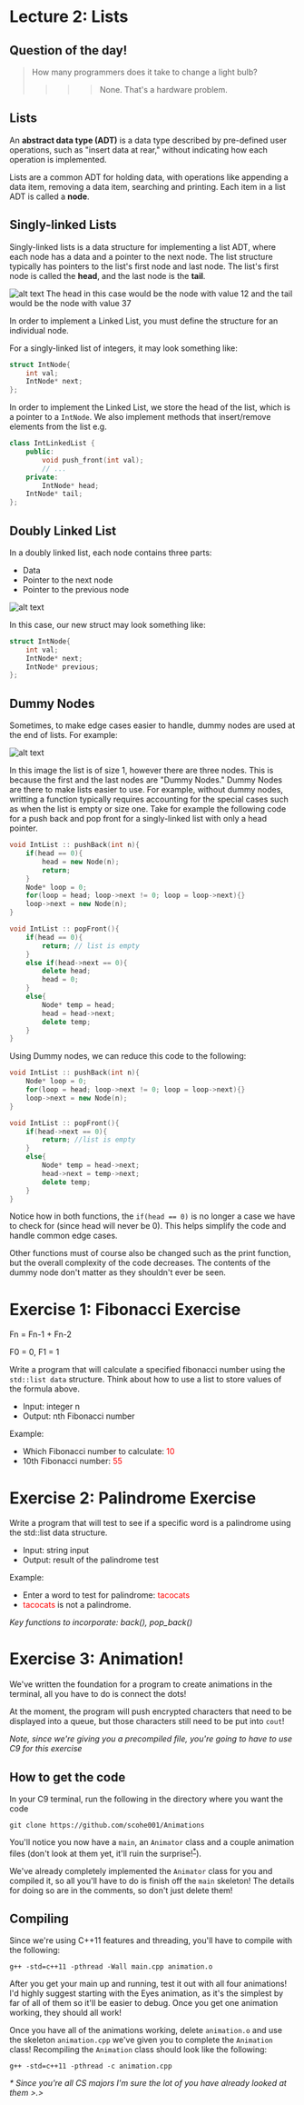 Lecture 2: Lists
=======================================

Question of the day!
---------------------
> How many programmers does it take to change a light bulb?
>>>> None. That's a hardware problem.

Lists
------
An **abstract data type (ADT)** is a data type described by pre-defined user operations, such as "insert data at rear," without indicating how each operation is implemented.

Lists are a common ADT for holding data, with operations like appending a data item, removing a data item, searching and printing. Each item in a list ADT is called a **node**.


Singly-linked Lists
-------------------

Singly-linked lists is a data structure for implementing a list ADT, where each node has a data and a pointer to the next node. The list structure typically has pointers to the list's first node and last node. The list's first node is called the **head**, and the last node is the **tail**.

![alt text](https://upload.wikimedia.org/wikipedia/commons/thumb/6/6d/Singly-linked-list.svg/408px-Singly-linked-list.svg.png)
	The head in this case would be the node with value 12 and the tail would be the node with value 37

In order to implement a Linked List, you must define the structure
for an individual node.

For a singly-linked list of integers, it may look something like:
```cpp
struct IntNode{
    int val;
    IntNode* next;
};
```
In order to implement the Linked List, we store the head of the list,
which is a pointer to a `IntNode`. We also implement methods that
insert/remove elements from the list
e.g.
```cpp
class IntLinkedList {
    public:
        void push_front(int val);
        // ...
    private:
        IntNode* head;
	IntNode* tail;
};
```


Doubly Linked List
------------------
In a doubly linked list, each node contains three parts:

* Data
* Pointer to the next node
* Pointer to the previous node

![alt text](https://upload.wikimedia.org/wikipedia/commons/thumb/5/5e/Doubly-linked-list.svg/610px-Doubly-linked-list.svg.png)

In this case, our new struct may look something like:
```cpp
struct IntNode{
	int val;
	IntNode* next;
	IntNode* previous;
};
```

Dummy Nodes
-----------
Sometimes, to make edge cases easier to handle, dummy nodes are used at the end of lists. For example:

![alt text](http://condor.depaul.edu/ntomuro/courses/393/notes/figs/lectur4.gif)

In this image the list is of size 1, however there are three nodes. This is because the
first and the last nodes are "Dummy Nodes." Dummy Nodes are there to make lists 
easier to use. For example, without dummy nodes, writting a function typically requires
accounting for the special cases such as when the list is empty or size one.
Take for example the following code for a push back and pop front for a singly-linked
list with only a head pointer.

```cpp
void IntList :: pushBack(int n){
    if(head == 0){
        head = new Node(n);
        return;
    }
    Node* loop = 0;
    for(loop = head; loop->next != 0; loop = loop->next){}
    loop->next = new Node(n);
}

void IntList :: popFront(){
    if(head == 0){
        return; // list is empty
    }
    else if(head->next == 0){
        delete head;
        head = 0;
    }
    else{
        Node* temp = head;
        head = head->next;
        delete temp;
    }
}
```
Using Dummy nodes, we can reduce this code to the following:

```cpp
void IntList :: pushBack(int n){
    Node* loop = 0;
    for(loop = head; loop->next != 0; loop = loop->next){}
    loop->next = new Node(n);
}

void IntList :: popFront(){
    if(head->next == 0){
        return; //list is empty
    }
    else{
        Node* temp = head->next;
        head->next = temp->next;
        delete temp;
    }
}
```
Notice how in both functions, the `if(head == 0)` is no longer a case we have to check for
(since head will never be 0). This helps simplify the code and handle common edge cases.

Other functions must of course also be changed such as the print function, but the overall
complexity of the code decreases. The contents of the dummy node don't matter as they shouldn't
ever be seen.

Exercise 1: Fibonacci Exercise
====================

Fn = Fn-1 + Fn-2

F0 = 0, F1 = 1

Write a program that will calculate a specified fibonacci number using the `std::list data`
structure. Think about how to use a list to store values of the formula above.


* Input:	integer n
* Output:	nth Fibonacci number


Example:

* Which Fibonacci number to calculate: <font color='red'>10</font>
* 10th Fibonacci number: <font color='red'>55</font>


Exercise 2: Palindrome Exercise
====================
Write a program that will test to see if a specific word is a palindrome using the std::list
data structure.


* Input:	string input
* Output:	result of the palindrome test


Example:

* Enter a word to test for palindrome: <font color='red'>tacocats</font>
* <font color='red'>tacocats</font> is not a palindrome.

_Key functions to incorporate: back(), pop_back()_

Exercise 3: Animation!
==========

We've written the foundation for a program to create animations in the terminal, all you have to do is connect the dots!

At the moment, the program will push encrypted characters that need to be displayed into a queue, but those characters still need to be put into `cout`!

_Note, since we're giving you a precompiled file, you're going to have to use C9 for this exercise_

How to get the code
-------------------
In your C9 terminal, run the following in the directory where you want the code

	git clone https://github.com/scohe001/Animations

You'll notice you now have a `main`, an `Animator` class and a couple animation files (don't look at them yet, it'll ruin the surprise!<sup>[*](#myfootnote1)</sup>).

We've already completely implemented the `Animator` class for you and compiled it, so all you'll have to do is finish off the `main` skeleton! The details for doing so are in the comments, so don't just delete them!

Compiling
---------

Since we're using C++11 features and threading, you'll have to compile with the following:

	g++ -std=c++11 -pthread -Wall main.cpp animation.o

After you get your main up and running, test it out with all four animations! I'd highly suggest starting with the Eyes animation, as it's the simplest by far of all of them so it'll be easier to debug. Once you get one animation working, they should all work!

Once you have all of the animations working, delete `animation.o` and use the skeleton `animation.cpp` we've given you to complete the `Animation` class! Recompiling the `Animation` class should look like the following:

	g++ -std=c++11 -pthread -c animation.cpp



_<a name="myfootnote1">*</a> Since you're all CS majors I'm sure the lot of you have already looked at them >.>_
